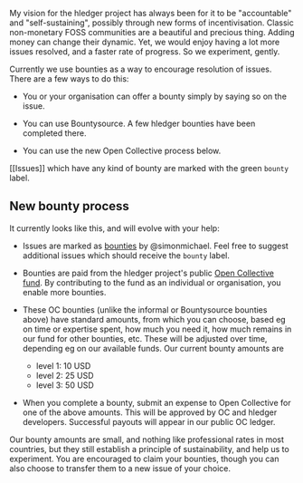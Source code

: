 My vision for the hledger project has always been for it to be "accountable" and "self-sustaining", possibly through new forms of incentivisation. 
Classic non-monetary FOSS communities are a beautiful and precious thing.
Adding money can change their dynamic.
Yet, we would enjoy having a lot more issues resolved, and a faster rate of progress.
So we experiment, gently.

Currently we use bounties as a way to encourage resolution of issues.
There are a few ways to do this:

- You or your organisation can offer a bounty simply by saying so on the issue.

- You can use Bountysource. A few hledger bounties have been completed there.

- You can use the new Open Collective process below.

[[Issues]] which have any kind of bounty are marked with the green `bounty` label.

## New bounty process

It currently looks like this, and will evolve with your help:

- Issues are marked as [bounties](https://github.com/simonmichael/hledger/labels/bounty) by @simonmichael. Feel free to suggest additional issues which should receive the `bounty` label.

- Bounties are paid from the hledger project's public [Open Collective fund](https://opencollective.com/hledger).
  By contributing to the fund as an individual or organisation, you enable more bounties.

- These OC bounties (unlike the informal or Bountysource bounties above) have standard amounts, 
  from which you can choose,
  based eg on time or expertise spent, how much you need it,
  how much remains in our fund for other bounties, etc.
  These will be adjusted over time, depending eg on our available funds.
  Our current bounty amounts are
  - level 1: 10 USD
  - level 2: 25 USD
  - level 3: 50 USD

- When you complete a bounty, submit an expense to Open Collective for one of the above amounts.
  This will be approved by OC and hledger developers.
  Successful payouts will appear in our public OC ledger.

Our bounty amounts are small, and nothing like professional rates in most countries,
but they still establish a principle of sustainability,
and help us to experiment.
You are encouraged to claim your bounties,
though you can also choose to transfer them to a new issue of your choice.
